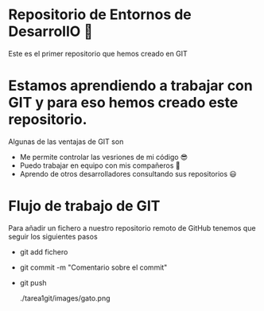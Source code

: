 # Repositorio de Entornos de DesarrollO :zany_face:
Este es el primer repositorio que hemos creado en GIT 
# Estamos aprendiendo a trabajar con GIT y para eso hemos creado este repositorio. 
Algunas de las ventajas de GIT son 
+ Me permite controlar las vesriones de mi código :sunglasses:
+ Puedo trabajar en equipo con mis compañeros :partying_face:
+ Aprendo de otros desarrolladores consultando sus repositorios :smiley:

# Flujo de trabajo de GIT
Para añadir un fichero a nuestro repositorio remoto de GitHub tenemos que seguir los siguientes pasos
+ git add fichero
+ git commit -m "Comentario sobre el commit"
+ git push

	./tarea1git/images/gato.png